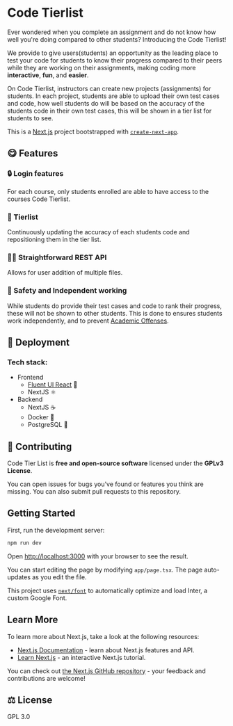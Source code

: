 <h1>
<!-- <picture>
  <img alt="Code Tier List" src="./frontend/src/assets/favicon.svg" height="25">
</picture> -->
Code Tierlist
</h1>

Ever wondered when you complete an assignment and do not know how well you're doing compared to other students? Introducing the Code Tierlist!

We provide to give users(students) an opportunity as the leading place to test your code for students to know their progress compared to their peers while they are working on their assignments, making coding more **interactive**, **fun**, and **easier**.

On Code Tierlist, instructors can create new projects (assignments) for students. In each project, students are able to upload their own test cases and code, how well students do will be based on the accuracy of the students code in their own test cases, this will be shown in a tier list for students to see.

This is a [Next.js](https://nextjs.org/) project bootstrapped with [`create-next-app`](https://github.com/vercel/next.js/tree/canary/packages/create-next-app).

<!-- Follow along below to ✨**learn more**✨:

<picture>
  <img alt="Code Tier List Demo" src="./frontend/src/assets/demo.gif" height="">
</picture> -->

## 😋 Features

### 🔒 Login features

For each course, only students enrolled are able to have access to the courses Code Tierlist.

### 🥇 Tierlist

Continuously updating the accuracy of each students code and repositioning them in the tier list.

### 🧑‍💻 Straightforward REST API

Allows for user addition of multiple files.

### 🤫 Safety and Independent working

While students do provide their test cases and code to rank their progress, these will not be shown to other students. This is done to ensures students work independently, and to prevent [Academic Offenses](https://www.utm.utoronto.ca/academic-integrity/students/sanctions).

## 🚀 Deployment

### Tech stack:

* Frontend
  * [Fluent UI React](https://react.fluentui.dev/) 🎨
  * NextJS ⚛️
* Backend
  * NextJS ☕
  * Docker 🚢
  * PostgreSQL 🐘

## 💪 Contributing

Code Tier List is **free and open-source software** licensed under the **GPLv3 License**.

You can open issues for bugs you've found or features you think are missing. You can also submit pull requests to this repository.

## Getting Started

First, run the development server:

```bash
npm run dev
```

Open [http://localhost:3000](http://localhost:3000) with your browser to see the result.

You can start editing the page by modifying `app/page.tsx`. The page auto-updates as you edit the file.

This project uses [`next/font`](https://nextjs.org/docs/basic-features/font-optimization) to automatically optimize and load Inter, a custom Google Font.

## Learn More

To learn more about Next.js, take a look at the following resources:

- [Next.js Documentation](https://nextjs.org/docs) - learn about Next.js features and API.
- [Learn Next.js](https://nextjs.org/learn) - an interactive Next.js tutorial.

You can check out [the Next.js GitHub repository](https://github.com/vercel/next.js/) - your feedback and contributions are welcome!

## ⚖️ License

GPL 3.0
